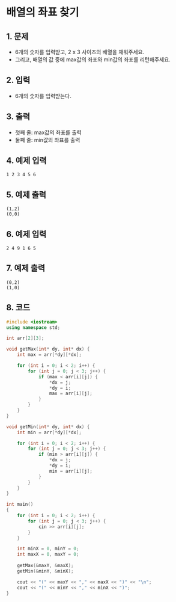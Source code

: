 # 배열의 좌표 찾기 #

## 1. 문제
- 6개의 숫자를 입력받고, 2 x 3 사이즈의 배열을 채워주세요.
- 그리고, 배열의 값 중에 max값의 좌표와 min값의 좌표를 리턴해주세요.

## 2. 입력
- 6개의 숫자를 입력받는다.

## 3. 출력
- 첫째 줄: max값의 좌표를 출력
- 둘째 줄: min값의 좌표를 출력

## 4. 예제 입력
```
1 2 3 4 5 6
```

## 5. 예제 출력
```
(1,2)
(0,0)
```

## 6. 예제 입력

```
2 4 9 1 6 5
```

## 7. 예제 출력

```
(0,2)
(1,0)
```

## 8. 코드

```c++
#include <iostream>
using namespace std;

int arr[2][3];

void getMax(int* dy, int* dx) {
    int max = arr[*dy][*dx];

    for (int i = 0; i < 2; i++) {
        for (int j = 0; j < 3; j++) {
            if (max < arr[i][j]) {
                *dx = j;
                *dy = i;
                max = arr[i][j];
            }
        }
    }
}

void getMin(int* dy, int* dx) {
    int min = arr[*dy][*dx];

    for (int i = 0; i < 2; i++) {
        for (int j = 0; j < 3; j++) {
            if (min > arr[i][j]) {
                *dx = j;
                *dy = i;
                min = arr[i][j];
            }
        }
    }
}

int main()
{
    for (int i = 0; i < 2; i++) {
        for (int j = 0; j < 3; j++) {
            cin >> arr[i][j];
        }
    }

    int minX = 0, minY = 0;
    int maxX = 0, maxY = 0;
     
    getMax(&maxY, &maxX);
    getMin(&minY, &minX);

    cout << "(" << maxY << "," << maxX << ")" << "\n";
    cout << "(" << minY << "," << minX << ")";
}
```
